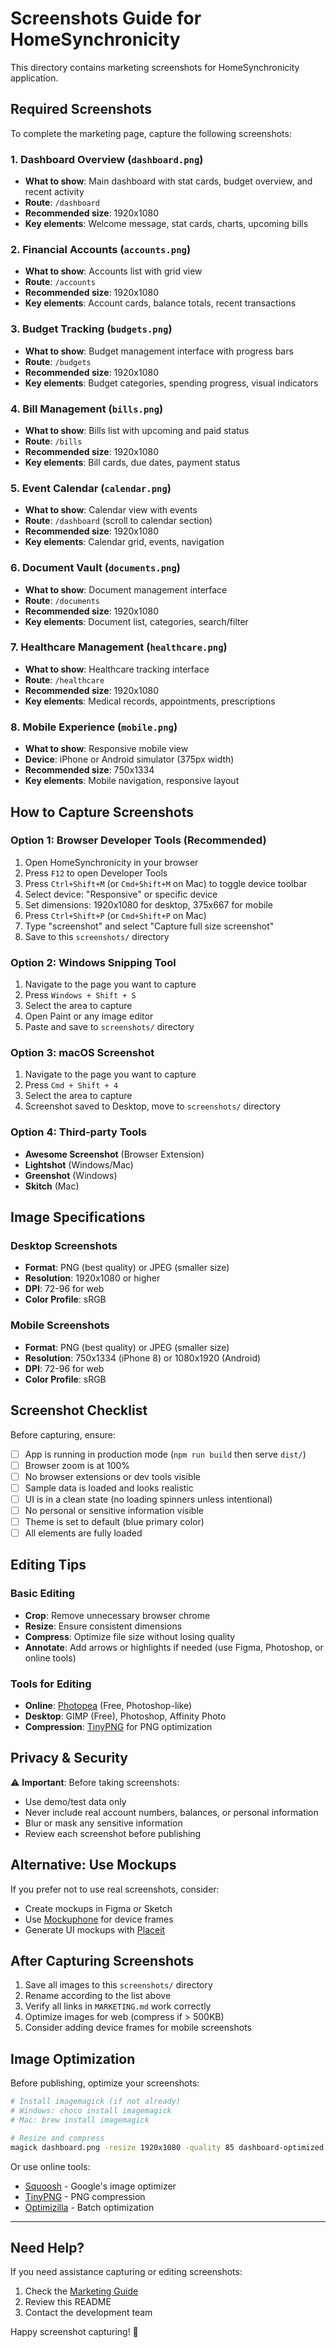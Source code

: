 # Screenshots Guide for HomeSynchronicity

This directory contains marketing screenshots for HomeSynchronicity application.

## Required Screenshots

To complete the marketing page, capture the following screenshots:

### 1. Dashboard Overview (`dashboard.png`)
- **What to show**: Main dashboard with stat cards, budget overview, and recent activity
- **Route**: `/dashboard`
- **Recommended size**: 1920x1080
- **Key elements**: Welcome message, stat cards, charts, upcoming bills

### 2. Financial Accounts (`accounts.png`)
- **What to show**: Accounts list with grid view
- **Route**: `/accounts`
- **Recommended size**: 1920x1080
- **Key elements**: Account cards, balance totals, recent transactions

### 3. Budget Tracking (`budgets.png`)
- **What to show**: Budget management interface with progress bars
- **Route**: `/budgets`
- **Recommended size**: 1920x1080
- **Key elements**: Budget categories, spending progress, visual indicators

### 4. Bill Management (`bills.png`)
- **What to show**: Bills list with upcoming and paid status
- **Route**: `/bills`
- **Recommended size**: 1920x1080
- **Key elements**: Bill cards, due dates, payment status

### 5. Event Calendar (`calendar.png`)
- **What to show**: Calendar view with events
- **Route**: `/dashboard` (scroll to calendar section)
- **Recommended size**: 1920x1080
- **Key elements**: Calendar grid, events, navigation

### 6. Document Vault (`documents.png`)
- **What to show**: Document management interface
- **Route**: `/documents`
- **Recommended size**: 1920x1080
- **Key elements**: Document list, categories, search/filter

### 7. Healthcare Management (`healthcare.png`)
- **What to show**: Healthcare tracking interface
- **Route**: `/healthcare`
- **Recommended size**: 1920x1080
- **Key elements**: Medical records, appointments, prescriptions

### 8. Mobile Experience (`mobile.png`)
- **What to show**: Responsive mobile view
- **Device**: iPhone or Android simulator (375px width)
- **Recommended size**: 750x1334
- **Key elements**: Mobile navigation, responsive layout

## How to Capture Screenshots

### Option 1: Browser Developer Tools (Recommended)
1. Open HomeSynchronicity in your browser
2. Press `F12` to open Developer Tools
3. Press `Ctrl+Shift+M` (or `Cmd+Shift+M` on Mac) to toggle device toolbar
4. Select device: "Responsive" or specific device
5. Set dimensions: 1920x1080 for desktop, 375x667 for mobile
6. Press `Ctrl+Shift+P` (or `Cmd+Shift+P` on Mac)
7. Type "screenshot" and select "Capture full size screenshot"
8. Save to this `screenshots/` directory

### Option 2: Windows Snipping Tool
1. Navigate to the page you want to capture
2. Press `Windows + Shift + S`
3. Select the area to capture
4. Open Paint or any image editor
5. Paste and save to `screenshots/` directory

### Option 3: macOS Screenshot
1. Navigate to the page you want to capture
2. Press `Cmd + Shift + 4`
3. Select the area to capture
4. Screenshot saved to Desktop, move to `screenshots/` directory

### Option 4: Third-party Tools
- **Awesome Screenshot** (Browser Extension)
- **Lightshot** (Windows/Mac)
- **Greenshot** (Windows)
- **Skitch** (Mac)

## Image Specifications

### Desktop Screenshots
- **Format**: PNG (best quality) or JPEG (smaller size)
- **Resolution**: 1920x1080 or higher
- **DPI**: 72-96 for web
- **Color Profile**: sRGB

### Mobile Screenshots
- **Format**: PNG (best quality) or JPEG (smaller size)
- **Resolution**: 750x1334 (iPhone 8) or 1080x1920 (Android)
- **DPI**: 72-96 for web
- **Color Profile**: sRGB

## Screenshot Checklist

Before capturing, ensure:
- [ ] App is running in production mode (`npm run build` then serve `dist/`)
- [ ] Browser zoom is at 100%
- [ ] No browser extensions or dev tools visible
- [ ] Sample data is loaded and looks realistic
- [ ] UI is in a clean state (no loading spinners unless intentional)
- [ ] No personal or sensitive information visible
- [ ] Theme is set to default (blue primary color)
- [ ] All elements are fully loaded

## Editing Tips

### Basic Editing
- **Crop**: Remove unnecessary browser chrome
- **Resize**: Ensure consistent dimensions
- **Compress**: Optimize file size without losing quality
- **Annotate**: Add arrows or highlights if needed (use Figma, Photoshop, or online tools)

### Tools for Editing
- **Online**: [Photopea](https://www.photopea.com/) (Free, Photoshop-like)
- **Desktop**: GIMP (Free), Photoshop, Affinity Photo
- **Compression**: [TinyPNG](https://tinypng.com/) for PNG optimization

## Privacy & Security

⚠️ **Important**: Before taking screenshots:
- Use demo/test data only
- Never include real account numbers, balances, or personal information
- Blur or mask any sensitive information
- Review each screenshot before publishing

## Alternative: Use Mockups

If you prefer not to use real screenshots, consider:
- Create mockups in Figma or Sketch
- Use [Mockuphone](https://mockuphone.com/) for device frames
- Generate UI mockups with [Placeit](https://placeit.net/)

## After Capturing Screenshots

1. Save all images to this `screenshots/` directory
2. Rename according to the list above
3. Verify all links in `MARKETING.md` work correctly
4. Optimize images for web (compress if > 500KB)
5. Consider adding device frames for mobile screenshots

## Image Optimization

Before publishing, optimize your screenshots:

```bash
# Install imagemagick (if not already)
# Windows: choco install imagemagick
# Mac: brew install imagemagick

# Resize and compress
magick dashboard.png -resize 1920x1080 -quality 85 dashboard-optimized.png
```

Or use online tools:
- [Squoosh](https://squoosh.app/) - Google's image optimizer
- [TinyPNG](https://tinypng.com/) - PNG compression
- [Optimizilla](https://imagecompressor.com/) - Batch optimization

---

## Need Help?

If you need assistance capturing or editing screenshots:
1. Check the [Marketing Guide](../MARKETING.md)
2. Review this README
3. Contact the development team

Happy screenshot capturing! 📸

